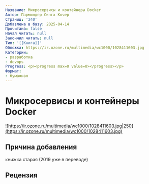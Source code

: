 ```yaml
---
Название: Микросервисы и контейнеры Docker
Автор: Парминдер Сингх Кочер
Страниц: '240'
Добавлена в базу: 2025-04-14
Прочитана: false
Начал читать: null
Закончил читать: null
Тип: '[[Книга]]'
Обложка: https://ir.ozone.ru/multimedia/wc1000/1028411603.jpg
Категории:
- разработка
- devops
Progress: <p><progress max=0 value=0></progress></p>
Формат:
- бумажная
---
```

# Микросервисы и контейнеры Docker

![https://ir.ozone.ru/multimedia/wc1000/1028411603.jpg|250](https://ir.ozone.ru/multimedia/wc1000/1028411603.jpg)

## Причина добавления

книжка старая (2019 уже в переводе)

## Рецензия